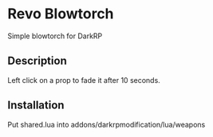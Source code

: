 Revo Blowtorch
=======
Simple blowtorch for DarkRP

Description
-------
Left click on a prop to fade it after 10 seconds.

Installation
-------
Put shared.lua into addons/darkrpmodification/lua/weapons